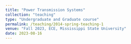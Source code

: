 ```yaml
---
title: "Power Transmission Systems"
collection: "teaching"
type: "Undergraduate and Graduate course"
permalink: /teaching/2014-spring-teaching-1
venue: "Fall 2023, ECE, Mississippi State University"
date: 2023-08-16
---
```

